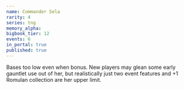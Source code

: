 ```yaml
---
name: Commander Sela
rarity: 4
series: tng
memory_alpha:
bigbook_tier: 12
events: 6
in_portal: true
published: true
---
```


Bases too low even when bonus. New players may glean some early gauntlet use out of her, but realistically just two event features and +1 Romulan collection are her upper limit.
